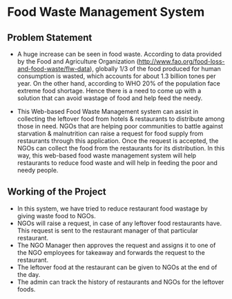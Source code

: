 # Food Waste Management System
## Problem Statement 
 - A huge increase can be seen in food waste. According to data provided by the Food and Agriculture
Organization (http://www.fao.org/food-loss-and-food-waste/flw-data), globally 1/3 of the food
produced for human consumption is wasted, which accounts for about 1.3 billion tones per year.
On the other hand, according to WHO 20% of the population face extreme food shortage. Hence
there is a need to come up with a solution that can avoid wastage of food and help feed the needy.

 - This Web-based Food Waste Management system can assist in collecting the leftover food from
hotels & restaurants to distribute among those in need. NGOs that are helping poor communities
to battle against starvation & malnutrition can raise a request for food supply from restaurants
through this application. Once the request is accepted, the NGOs can collect the food from the
restaurants for its distribution. In this way, this web-based food waste management system will
help restaurants to reduce food waste and will help in feeding the poor and needy people.


## Working of the Project
 - In this system, we have tried to reduce restaurant food wastage by giving waste food to
NGOs.
- NGOs will raise a request, in case of any leftover food restaurants have. This request is
sent to the restaurant manager of that particular restaurant.
- The NGO Manager then approves the request and assigns it to one of the NGO
employees for takeaway and forwards the request to the restaurant.
- The leftover food at the restaurant can be given to NGOs at the end of the day.
- The admin can track the history of restaurants and NGOs for the leftover foods.
